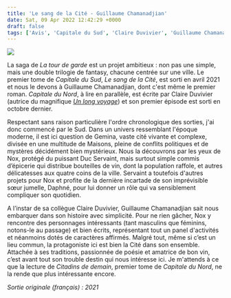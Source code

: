 ```yaml
---
title: 'Le sang de la Cité - Guillaume Chamanadjian'
date: Sat, 09 Apr 2022 12:42:29 +0000
draft: false
tags: ['Avis', 'Capitale du Sud', 'Claire Duvivier', 'Guillaume Chamanadjian', 'La tour de garde', 'Roman', 'SFFF']
---
```


![](https://carnetslunaires.wordpress.com/wp-content/uploads/2022/04/le-sang-de-la-cite.jpg?w=280)

La saga de _La tour de garde_ est un projet ambitieux : non pas une simple, mais une double trilogie de fantasy, chacune centrée sur une ville. Le premier tome de _Capitale du Sud_, _Le sang de la Cité_, est sorti en avril 2021 et nous le devons à Guillaume Chamanadjian, dont c'est même le premier roman. _Capitale du Nord_, à lire en parallèle, est écrite par Claire Duvivier (autrice du magnifique _[Un long voyage](https://carnetslunaires.wordpress.com/2021/07/31/un-long-voyage-claire-duvivier-2020/)_) et son premier épisode est sorti en octobre dernier.

Respectant sans raison particulière l'ordre chronologique des sorties, j'ai donc commencé par le Sud. Dans un univers ressemblant l'époque moderne, il est ici question de Gemina, vaste cité vivante et complexe, divisée en une multitude de Maisons, pleine de conflits politiques et de mystères décidément bien mystérieux. Nous la découvrons par les yeux de Nox, protégé du puissant Duc Servaint, mais surtout simple commis d’épicerie qui distribue bouteilles de vin, dont la population raffole, et autres délicatesses aux quatre coins de la ville. Servaint a toutefois d'autres projets pour Nox et profite de la dernière incartade de son imprévisible sœur jumelle, Daphné, pour lui donner un rôle qui va sensiblement compliquer son quotidien.

A l’instar de sa collègue Claire Duvivier, Guillaume Chamanadjian sait nous embarquer dans son histoire avec simplicité. Pour ne rien gâcher, Nox y rencontre des personnages intéressants (tant masculins que féminins, notons-le au passage) et bien écrits, représentant tout un panel d'activités et néanmoins dotés de caractères affirmés. Malgré tout, même si c’est un lieu commun, la protagoniste ici est bien la Cité dans son ensemble. Attachée à ses traditions, passionnée de poésie et amatrice de bon vin, c’est avant tout son trouble destin qui nous intéresse ici. Je m'attends à ce que la lecture de _Citadins de demain_, premier tome de _Capitale du Nord_, ne la rende que plus intéressante encore.

_Sortie originale (français) : 2021_